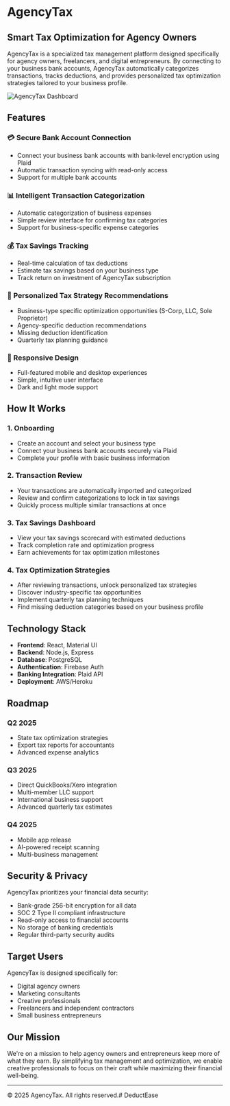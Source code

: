 # AgencyTax

## Smart Tax Optimization for Agency Owners

AgencyTax is a specialized tax management platform designed specifically for agency owners, freelancers, and digital entrepreneurs. By connecting to your business bank accounts, AgencyTax automatically categorizes transactions, tracks deductions, and provides personalized tax optimization strategies tailored to your business profile.

![AgencyTax Dashboard](https://example.com/screenshot.png)

## Features

### 💳 Secure Bank Account Connection
- Connect your business bank accounts with bank-level encryption using Plaid
- Automatic transaction syncing with read-only access
- Support for multiple bank accounts

### 📊 Intelligent Transaction Categorization
- Automatic categorization of business expenses
- Simple review interface for confirming tax categories
- Support for business-specific expense categories

### 💰 Tax Savings Tracking
- Real-time calculation of tax deductions
- Estimate tax savings based on your business type
- Track return on investment of AgencyTax subscription

### 🚀 Personalized Tax Strategy Recommendations
- Business-type specific optimization opportunities (S-Corp, LLC, Sole Proprietor)
- Agency-specific deduction recommendations
- Missing deduction identification
- Quarterly tax planning guidance

### 📱 Responsive Design
- Full-featured mobile and desktop experiences
- Simple, intuitive user interface
- Dark and light mode support

## How It Works

### 1. Onboarding
- Create an account and select your business type
- Connect your business bank accounts securely via Plaid
- Complete your profile with basic business information

### 2. Transaction Review
- Your transactions are automatically imported and categorized
- Review and confirm categorizations to lock in tax savings
- Quickly process multiple similar transactions at once

### 3. Tax Savings Dashboard
- View your tax savings scorecard with estimated deductions
- Track completion rate and optimization progress
- Earn achievements for tax optimization milestones

### 4. Tax Optimization Strategies
- After reviewing transactions, unlock personalized tax strategies
- Discover industry-specific tax opportunities
- Implement quarterly tax planning techniques
- Find missing deduction categories based on your business profile

## Technology Stack

- **Frontend**: React, Material UI
- **Backend**: Node.js, Express
- **Database**: PostgreSQL
- **Authentication**: Firebase Auth
- **Banking Integration**: Plaid API
- **Deployment**: AWS/Heroku

## Roadmap

### Q2 2025
- State tax optimization strategies
- Export tax reports for accountants
- Advanced expense analytics

### Q3 2025
- Direct QuickBooks/Xero integration
- Multi-member LLC support
- International business support
- Advanced quarterly tax estimates

### Q4 2025
- Mobile app release
- AI-powered receipt scanning
- Multi-business management

## Security & Privacy

AgencyTax prioritizes your financial data security:

- Bank-grade 256-bit encryption for all data
- SOC 2 Type II compliant infrastructure
- Read-only access to financial accounts
- No storage of banking credentials
- Regular third-party security audits

## Target Users

AgencyTax is designed specifically for:

- Digital agency owners
- Marketing consultants
- Creative professionals
- Freelancers and independent contractors
- Small business entrepreneurs

## Our Mission

We're on a mission to help agency owners and entrepreneurs keep more of what they earn. By simplifying tax management and optimization, we enable creative professionals to focus on their craft while maximizing their financial well-being.

---

© 2025 AgencyTax. All rights reserved.# DeductEase
